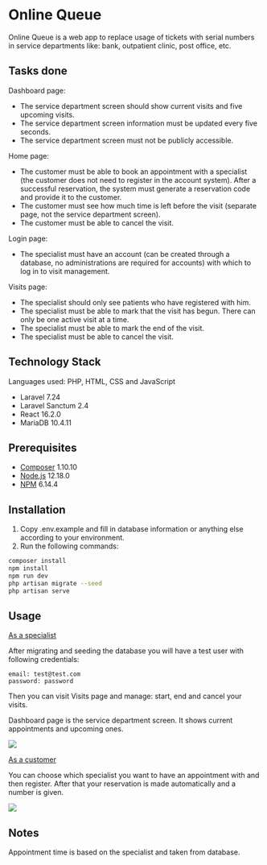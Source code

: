 # Online Queue

Online Queue is a web app to replace usage of tickets with serial numbers in service departments like: bank, outpatient
clinic, post office, etc.

## Tasks done

Dashboard page:
- The service department screen should show current visits and five upcoming visits. 
- The service department screen information must be updated every five seconds.
- The service department screen must not be publicly accessible.

Home page:
- The customer must be able to book an appointment with a specialist (the customer does
not need to register in the account system). After a successful reservation, the system
must generate a reservation code and provide it to the customer.
- The customer must see how much time is left before the visit (separate page, not the
service department screen).
- The customer must be able to cancel the visit.

Login page:
- The specialist must have an account (can be created through a database, no
administrations are required for accounts) with which to log in to visit management.

Visits page: 
- The specialist should only see patients who have registered with him.
- The specialist must be able to mark that the visit has begun. There can only be one
active visit at a time.
- The specialist must be able to mark the end of the visit.
- The specialist must be able to cancel the visit.

## Technology Stack

Languages used: PHP, HTML, CSS and JavaScript

- Laravel 7.24
- Laravel Sanctum 2.4
- React 16.2.0
- MariaDB 10.4.11

## Prerequisites

- <a href="https://getcomposer.org/">Composer</a> 1.10.10
- <a href="https://nodejs.org/en/">Node.js</a> 12.18.0 
- <a href="https://nodejs.org/en/">NPM</a> 6.14.4

## Installation

1. Copy .env.example and fill in database information or anything else according to your environment.
2. Run the following commands:

```bash
composer install
npm install
npm run dev
php artisan migrate --seed
php artisan serve
```

## Usage

<u>As a specialist</u>

After migrating and seeding the database you will have a test user with following credentials:
```
email: test@test.com
password: password
```

Then you can visit Visits page and manage: start, end and cancel your visits.

Dashboard page is the service department screen. It shows current appointments and upcoming ones.

![](https://i.imgur.com/kDumfIr.gif)

<u>As a customer</u>

You can choose which specialist you want to have an appointment with and then register. After that your reservation is made automatically and a number is given.

![](https://i.imgur.com/MiO3Gsb.gif)

## Notes
Appointment time is based on the specialist and taken from database.
